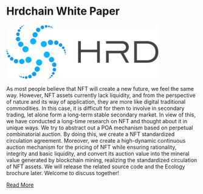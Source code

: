 # Hrdchain White Paper
<div>
  <span>
    <a href="https://github.com/hrdchain/project-introduce/blob/main/Hrdchain%20White%20Paper.pdf">
      <img width="400px" src='./assets/logo.png'/>
    </a>
  </span>
</div>

As most people believe that NFT will create a new future, we feel the same way. However, NFT assets currently lack liquidity, and from the perspective of nature and its way of application, they are more like digital traditional commodities. In this case, it is difficult for them to involve in secondary trading, let alone form a long-term stable secondary market. In view of this, we have conducted a long-time research on NFT and thought about it in unique ways. We try to abstract out a POA mechanism based on perpetual combinatorial auction. By doing this, we create a NFT standardized circulation agreement. Moreover, we create a high-dynamic continuous auction mechanism for the pricing of NFT while ensuring rationality, integrity and basic liquidity, and convert its auction value into the mineral value generated by blockchain mining, realizing the standardized circulation of NFT assets. We will release the related source code and the Ecology brochure later. Welcome to discuss together!

[Read More](https://github.com/hrdchain/project-introduce/blob/main/Hrdchain%20White%20Paper.pdf)
